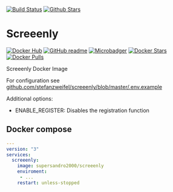 [![Build Status](https://img.shields.io/travis/SuperSandro2000/docker-images.svg?maxAge=3600)](https://travis-ci.org/SuperSandro2000/docker-images)
[![Github Stars](https://img.shields.io/github/stars/supersandro2000/docker-images.svg?maxAge=3600&label=Stars)](https://github.com/SuperSandro2000/docker-images)

# Screeenly

[![Docker Hub](https://img.shields.io/badge/Docker-hub-blue.svg)](https://hub.docker.com/r/supersandro2000/screeenly/)
[![GitHub readme](https://img.shields.io/badge/GitHub-readme-blue.svg)](https://github.com/SuperSandro2000/docker-images/blob/master/screeenly/README.md)
[![Microbadger](https://images.microbadger.com/badges/image/supersandro2000/screeenly.svg)](https://microbadger.com/images/supersandro2000/screeenly)
[![Docker Stars](https://img.shields.io/docker/stars/supersandro2000/screeenly.svg?maxAge=3600)](https://hub.docker.com/r/supersandro2000/screeenly/)
[![Docker Pulls](https://img.shields.io/docker/pulls/supersandro2000/screeenly.svg?maxAge=3600)](https://hub.docker.com/r/supersandro2000/screeenly/)

Screeenly Docker Image

For configuration see [github.com/stefanzweifel/screeenly/blob/master/.env.example](https://github.com/stefanzweifel/screeenly/blob/master/.env.example)

Additional options:

- ENABLE_REGISTER: Disables the registration function

## Docker compose

````yaml
---
version: "3"
services:
  screeenly:
    image: supersandro2000/screeenly
    enviroment:
     - ...
    restart: unless-stopped
````
